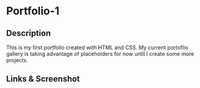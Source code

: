 # Portfolio-1

## Description

This is my first portfolio created with HTML and CSS. My current portoflio gallery is taking advantage of placeholders for now until I create some more projects.

## Links & Screenshot

